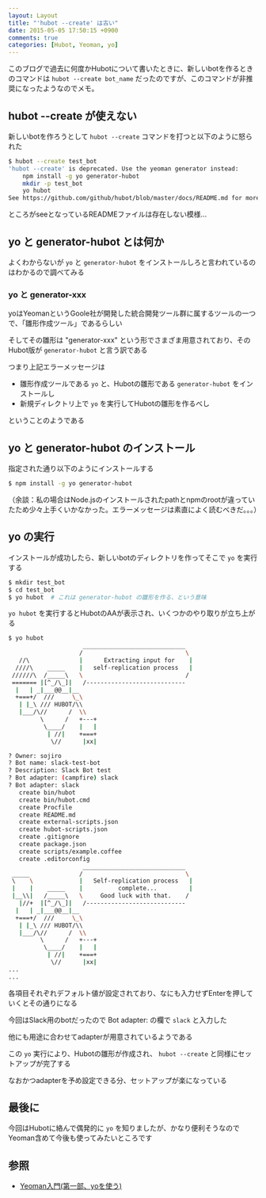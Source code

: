 ```yaml
---
layout: Layout
title: "'hubot --create' は古い"
date: 2015-05-05 17:50:15 +0900
comments: true
categories: [Hubot, Yeoman, yo]
---
```

このブログで過去に何度かHubotについて書いたときに、新しいbotを作るときのコマンドは ``` hubot --create bot_name ``` だったのですが、このコマンドが非推奨になったようなのでメモ。


## hubot --create が使えない

新しいbotを作ろうとして ``` hubot --create ``` コマンドを打つと以下のように怒られた

```bash
$ hubot --create test_bot
'hubot --create' is deprecated. Use the yeoman generator instead:
    npm install -g yo generator-hubot
    mkdir -p test_bot
    yo hubot
See https://github.com/github/hubot/blob/master/docs/README.md for more details on getting started.
```

ところがseeとなっているREADMEファイルは存在しない模様...

## yo と generator-hubot とは何か

よくわからないが ``` yo ``` と ``` generator-hubot ``` をインストールしろと言われているのはわかるので調べてみる

### yo と generator-xxx

yoはYeomanというGoole社が開発した統合開発ツール群に属するツールの一つで、「雛形作成ツール」であるらしい

そしてその雛形は "generator-xxx" という形でさまざま用意されており、そのHubot版が ``` generator-hubot ``` と言う訳である

つまり上記エラーメッセージは

* 雛形作成ツールである ``` yo ``` と、Hubotの雛形である ``` generator-hubot ``` をインストールし
* 新規ディレクトリ上で ``` yo ``` を実行してHubotの雛形を作るべし

ということのようである

## yo と generator-hubot のインストール

指定された通り以下のようにインストールする

```bash
$ npm install -g yo generator-hubot
```

（余談：私の場合はNode.jsのインストールされたpathとnpmのrootが違っていたため少々上手くいかなかった。エラーメッセージは素直によく読むべきだ。。。）

## yo の実行

インストールが成功したら、新しいbotのディレクトリを作ってそこで ``` yo ``` を実行する

```bash
$ mkdir test_bot
$ cd test_bot
$ yo hubot  # これは generator-hubot の雛形を作る、という意味
```

 ``` yo hubot ``` を実行するとHubotのAAが表示され、いくつかのやり取りが立ち上がる

```bash
$ yo hubot
                     _____________________________  
                    /                             \ 
   //\              |      Extracting input for    |
  ////\    _____    |   self-replication process   |
 //////\  /_____\   \                             / 
 ======= |[^_/\_]|   /----------------------------  
  |   | _|___@@__|__                                
  +===+/  ///     \_\                               
   | |_\ /// HUBOT/\\                             
   |___/\//      /  \\                            
         \      /   +---+                            
          \____/    |   |                            
           | //|    +===+                            
            \//      |xx|                            

? Owner: sojiro
? Bot name: slack-test-bot
? Description: Slack Bot test
? Bot adapter: (campfire) slack
? Bot adapter: slack
   create bin/hubot
   create bin/hubot.cmd
   create Procfile
   create README.md
   create external-scripts.json
   create hubot-scripts.json
   create .gitignore
   create package.json
   create scripts/example.coffee
   create .editorconfig
                     _____________________________  
 _____              /                             \ 
 \    \             |   Self-replication process   |
 |    |    _____    |          complete...         |
 |__\\|   /_____\   \     Good luck with that.    / 
   |//+  |[^_/\_]|   /----------------------------  
  |   | _|___@@__|__                                
  +===+/  ///     \_\                               
   | |_\ /// HUBOT/\\                             
   |___/\//      /  \\                            
         \      /   +---+                            
          \____/    |   |                            
           | //|    +===+                            
            \//      |xx|      
...
...
```

各項目それぞれデフォルト値が設定されており、なにも入力せずEnterを押していくとその通りになる

今回はSlack用のbotだったので Bot adapter: の欄で ``` slack ``` と入力した

他にも用途に合わせてadapterが用意されているようである

この ``` yo ``` 実行により、Hubotの雛形が作成され、 ``` hubot --create ``` と同様にセットアップが完了する

なおかつadapterを予め設定できる分、セットアップが楽になっている


## 最後に

今回はHubotに絡んで偶発的に ``` yo ``` を知りましたが、かなり便利そうなのでYeoman含めて今後も使ってみたいところです


## 参照
* [Yeoman入門(第一部、yoを使う)](http://yosuke-furukawa.hatenablog.com/entry/2013/07/04/085814)

